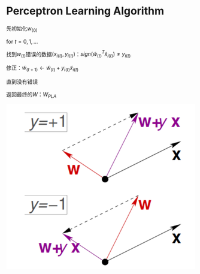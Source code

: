 # Perceptron Learning Algorithm

先初始化$w_{(0)}$

for $t=0,1,...$

找到$w_{(t)}$错误的数据$(x_{i(t)},y_{i(t)})$：$sign(\tilde{w}_{(t)}^T\tilde{x}_{i(t)})\neq y_{i(t)}$

修正：$\tilde{w}_{(t+1)}\leftarrow\tilde{w}_{(t)}+y_{i(t)}\tilde{x}_{i(t)}$

直到没有错误

返回最终的$W$：$W_{PLA}$

![image-20211110194414111](https://raw.githubusercontent.com/ailianligit/images/main/images/202308/20230804_1691078847.png)